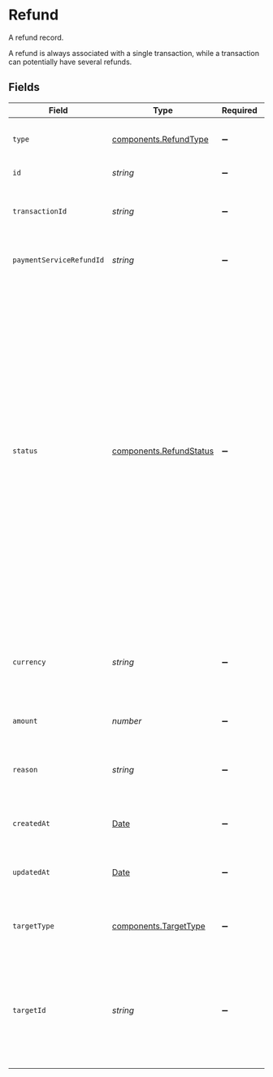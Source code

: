 # Refund

A refund record.

A refund is always associated with a single transaction, while a transaction
can potentially have several refunds.


## Fields

| Field                                                                                                                                                                                                                                                                                                                                                                             | Type                                                                                                                                                                                                                                                                                                                                                                              | Required                                                                                                                                                                                                                                                                                                                                                                          | Description                                                                                                                                                                                                                                                                                                                                                                       | Example                                                                                                                                                                                                                                                                                                                                                                           |
| --------------------------------------------------------------------------------------------------------------------------------------------------------------------------------------------------------------------------------------------------------------------------------------------------------------------------------------------------------------------------------- | --------------------------------------------------------------------------------------------------------------------------------------------------------------------------------------------------------------------------------------------------------------------------------------------------------------------------------------------------------------------------------- | --------------------------------------------------------------------------------------------------------------------------------------------------------------------------------------------------------------------------------------------------------------------------------------------------------------------------------------------------------------------------------- | --------------------------------------------------------------------------------------------------------------------------------------------------------------------------------------------------------------------------------------------------------------------------------------------------------------------------------------------------------------------------------- | --------------------------------------------------------------------------------------------------------------------------------------------------------------------------------------------------------------------------------------------------------------------------------------------------------------------------------------------------------------------------------- |
| `type`                                                                                                                                                                                                                                                                                                                                                                            | [components.RefundType](../../models/components/refundtype.md)                                                                                                                                                                                                                                                                                                                    | :heavy_minus_sign:                                                                                                                                                                                                                                                                                                                                                                | The type of this resource. Is always `refund`.                                                                                                                                                                                                                                                                                                                                    | refund                                                                                                                                                                                                                                                                                                                                                                            |
| `id`                                                                                                                                                                                                                                                                                                                                                                              | *string*                                                                                                                                                                                                                                                                                                                                                                          | :heavy_minus_sign:                                                                                                                                                                                                                                                                                                                                                                | The unique ID of the refund.                                                                                                                                                                                                                                                                                                                                                      | 8724fd24-5489-4a5d-90fd-0604df7d3b83                                                                                                                                                                                                                                                                                                                                              |
| `transactionId`                                                                                                                                                                                                                                                                                                                                                                   | *string*                                                                                                                                                                                                                                                                                                                                                                          | :heavy_minus_sign:                                                                                                                                                                                                                                                                                                                                                                | The ID of the transaction associated with this refund.                                                                                                                                                                                                                                                                                                                            | fe26475d-ec3e-4884-9553-f7356683f7f9                                                                                                                                                                                                                                                                                                                                              |
| `paymentServiceRefundId`                                                                                                                                                                                                                                                                                                                                                          | *string*                                                                                                                                                                                                                                                                                                                                                                          | :heavy_minus_sign:                                                                                                                                                                                                                                                                                                                                                                | The payment service's unique ID for the refund.                                                                                                                                                                                                                                                                                                                                   | refund_xYqd43gySMtori                                                                                                                                                                                                                                                                                                                                                             |
| `status`                                                                                                                                                                                                                                                                                                                                                                          | [components.RefundStatus](../../models/components/refundstatus.md)                                                                                                                                                                                                                                                                                                                | :heavy_minus_sign:                                                                                                                                                                                                                                                                                                                                                                | The status of the refund.<br/>It may change over time as asynchronous processing events occur.<br/><br/>- `processing` - The refund is being processed.<br/>- `succeeded` - The refund was successful.<br/>- `declined` - The refund was declined by the underlying PSP.<br/>- `failed` - The refund could not proceed due to a technical issue.<br/>- `voided` - The refund was voided and will not proceed. | processing                                                                                                                                                                                                                                                                                                                                                                        |
| `currency`                                                                                                                                                                                                                                                                                                                                                                        | *string*                                                                                                                                                                                                                                                                                                                                                                          | :heavy_minus_sign:                                                                                                                                                                                                                                                                                                                                                                | The currency code for this refund.<br/>Will always match that of the associated transaction.                                                                                                                                                                                                                                                                                      | USD                                                                                                                                                                                                                                                                                                                                                                               |
| `amount`                                                                                                                                                                                                                                                                                                                                                                          | *number*                                                                                                                                                                                                                                                                                                                                                                          | :heavy_minus_sign:                                                                                                                                                                                                                                                                                                                                                                | The amount requested for this refund.                                                                                                                                                                                                                                                                                                                                             | 1299                                                                                                                                                                                                                                                                                                                                                                              |
| `reason`                                                                                                                                                                                                                                                                                                                                                                          | *string*                                                                                                                                                                                                                                                                                                                                                                          | :heavy_minus_sign:                                                                                                                                                                                                                                                                                                                                                                | The reason for this refund.<br/>Could be a multiline string.                                                                                                                                                                                                                                                                                                                      | Refund due to user request                                                                                                                                                                                                                                                                                                                                                        |
| `createdAt`                                                                                                                                                                                                                                                                                                                                                                       | [Date](https://developer.mozilla.org/en-US/docs/Web/JavaScript/Reference/Global_Objects/Date)                                                                                                                                                                                                                                                                                     | :heavy_minus_sign:                                                                                                                                                                                                                                                                                                                                                                | The date and time when this refund was created.                                                                                                                                                                                                                                                                                                                                   | 2013-07-16T19:23:00.000+00:00                                                                                                                                                                                                                                                                                                                                                     |
| `updatedAt`                                                                                                                                                                                                                                                                                                                                                                       | [Date](https://developer.mozilla.org/en-US/docs/Web/JavaScript/Reference/Global_Objects/Date)                                                                                                                                                                                                                                                                                     | :heavy_minus_sign:                                                                                                                                                                                                                                                                                                                                                                | The date and time when this refund was last updated.                                                                                                                                                                                                                                                                                                                              | 2013-07-16T19:23:00.000+00:00                                                                                                                                                                                                                                                                                                                                                     |
| `targetType`                                                                                                                                                                                                                                                                                                                                                                      | [components.TargetType](../../models/components/targettype.md)                                                                                                                                                                                                                                                                                                                    | :heavy_minus_sign:                                                                                                                                                                                                                                                                                                                                                                | The type of the instrument that was refunded.                                                                                                                                                                                                                                                                                                                                     | payment-method                                                                                                                                                                                                                                                                                                                                                                    |
| `targetId`                                                                                                                                                                                                                                                                                                                                                                        | *string*                                                                                                                                                                                                                                                                                                                                                                          | :heavy_minus_sign:                                                                                                                                                                                                                                                                                                                                                                | The optional ID of the instrument that was refunded. This may be `null` if<br/>the instrument was not stored.                                                                                                                                                                                                                                                                     | c23ea83f-1b1c-4584-a0e8-78ef8c041949                                                                                                                                                                                                                                                                                                                                              |